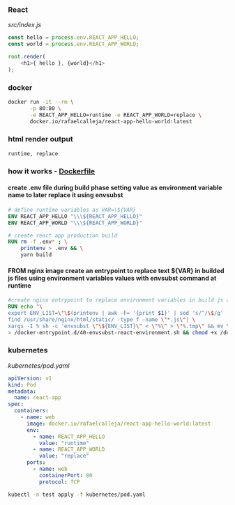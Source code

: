 ### React
_src/index.js_
```js
const hello = process.env.REACT_APP_HELLO;
const world = process.env.REACT_APP_WORLD;

root.render(
    <h1>{ hello }, {world}</h1>
);
```

### docker

```bash
docker run -it --rm \
       -p 80:80 \
       -e REACT_APP_HELLO=runtime -e REACT_APP_WORLD=replace \
       docker.io/rafaelcalleja/react-app-hello-world:latest
```

### html render output

```
runtime, replace
```

### how it works - [Dockerfile](https://github.com/rafaelcalleja/react-js-env-runtime-docker/tree/master/react-nginx/Dockerfile)
#### create .env file during build phase setting value as environment variable name to later replace it using envsubst  
```Dockerfile
# define runtime variables as VAR=\${VAR}
ENV REACT_APP_HELLO "\\\${REACT_APP_HELLO}"
ENV REACT_APP_WORLD "\\\${REACT_APP_WORLD}"

# create react app production build
RUN rm -f .env* ; \
    printenv > .env && \
    yarn build
```

#### FROM nginx image create an entrypoint to replace text ${VAR} in builded js files using environment variables values with envsubst command at runtime 
```Dockerfile
#create nginx entrypoint to replace environment variables in build js at runtime
RUN echo "\
export ENV_LIST=\"\$(printenv | awk -F= '{print $1}' | sed 's/^/\$/g' | paste -sd,)\"; \
find /usr/share/nginx/html/static/ -type f -name \"*.js\"| \
xargs -I % sh -c 'envsubst \"\${ENV_LIST}\" < \"%\" > \"%.tmp\" && mv \"%.tmp\" \"%\"'" \
> /docker-entrypoint.d/40-envsubst-react-environment.sh && chmod +x /docker-entrypoint.d/40-envsubst-react-environment.sh
```
### kubernetes

_kubernetes/pod.yaml_
```yaml
apiVersion: v1
kind: Pod
metadata:
  name: react-app
spec:
  containers:
    - name: web
      image: docker.io/rafaelcalleja/react-app-hello-world:latest
      env:
        - name: REACT_APP_HELLO
          value: "runtime"
        - name: REACT_APP_WORLD
          value: "replace"
      ports:
        - name: web
          containerPort: 80
          protocol: TCP 
```

```bash
kubectl -n test apply -f kubernetes/pod.yaml 
```
